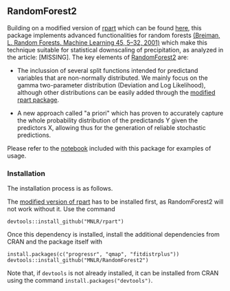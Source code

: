 ## RandomForest2

Building on a modified version of [rpart](https://cran.r-project.org/web/packages/rpart/index.html) which can be found [here](https://github.com/MNLR/rpart), this package implements advanced functionalities for random forests [(Breiman, L. Random Forests. Machine Learning 45, 5–32, 2001)](https://doi.org/10.1023/A:1010933404324) which make this technique suitable for statistical downscaling of precipitation, as analyzed in the article: [MISSING]. The key elements of [RandomForest2](https://github.com/MNLR/RandomForest2) are:

* The inclussion of several split functions intended for predictand variables that are non-normally distributed. We mainly focus on the gamma two-parameter distribution (Deviation and Log Likelihood), although other distributions can be easily added through the [modified rpart package](https://github.com/MNLR/rpart).

* A new approach called "a priori" which has proven to accurately capture the whole probability distribution of the predictands Y given the predictors X, allowing thus for the generation of reliable stochastic predictions. 

Please refer to the [notebook](https://github.com/MNLR/RandomForest2/blob/master/WorkedExample.ipynb) included with this package for examples of usage. 

### Installation
The installation process is as follows.

The [modified version of rpart](https://github.com/MNLR/rpart) has to be installed first, as RandomForest2 will not work without it. Use the command 

```
devtools::install_github("MNLR/rpart")
```
Once this dependency is installed, install the additional dependencies from CRAN and the package itself with

```
install.packages(c("progressr", "qmap", "fitdistrplus"))
devtools::install_github("MNLR/RandomForest2")
```

Note that, if `devtools` is not already installed, it can be installed from CRAN using the command `install.packages("devtools")`. 
